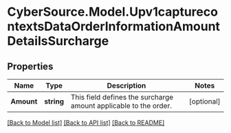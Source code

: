 # CyberSource.Model.Upv1capturecontextsDataOrderInformationAmountDetailsSurcharge
## Properties

Name | Type | Description | Notes
------------ | ------------- | ------------- | -------------
**Amount** | **string** | This field defines the surcharge amount applicable to the order.  | [optional] 

[[Back to Model list]](../README.md#documentation-for-models) [[Back to API list]](../README.md#documentation-for-api-endpoints) [[Back to README]](../README.md)

